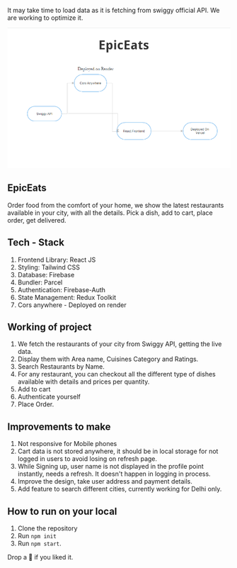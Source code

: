 It may take time to load data as it is fetching from swiggy official API. We are working to optimize it.

![alt text](image-1.png)

## EpicEats
Order food from the comfort of your home, we show the latest restaurants available in your city, with all the details. 
Pick a dish, add to cart, place order, get delivered.

## Tech - Stack
1. Frontend Library: React JS
2. Styling: Tailwind CSS
3. Database: Firebase
4. Bundler: Parcel
5. Authentication: Firebase-Auth
6. State Management: Redux Toolkit
7. Cors anywhere - Deployed on render

## Working of project
1. We fetch the restaurants of your city from Swiggy API, getting the live data.
2. Display them with Area name, Cuisines Category and Ratings.
3. Search Restaurants by Name.
4. For any restaurant, you can checkout all the different type of dishes available with details and prices per quantity.
5. Add to cart
6. Authenticate yourself
7. Place Order.

## Improvements to make
1. Not responsive for Mobile phones
2. Cart data is not stored anywhere, it should be in local storage for not logged in users to avoid losing on refresh page.
3. While Signing up, user name is not displayed in the profile point instantly, needs a refresh. It doesn't happen in logging in process.
4. Improve the design, take user address and payment details.
5. Add feature to search different cities, currently working for Delhi only.

## How to run on your local
1. Clone the repository 
2. Run ```npm init```
3. Run ```npm start```.

Drop a 💫 if you liked it.